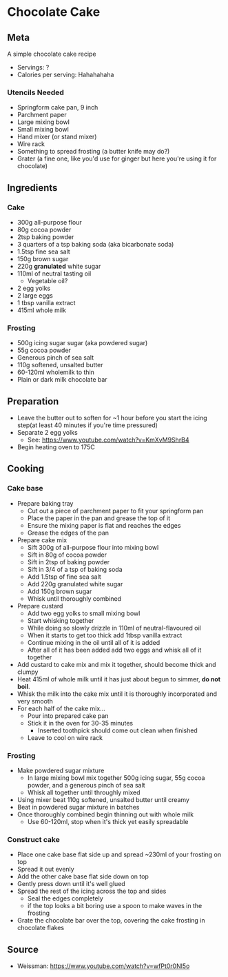 # Chocolate Cake

## Meta

A simple chocolate cake recipe

* Servings: ?
* Calories per serving: Hahahahaha

### Utencils Needed

* Springform cake pan, 9 inch
* Parchment paper
* Large mixing bowl
* Small mixing bowl
* Hand mixer (or stand mixer)
* Wire rack
* Something to spread frosting (a butter knife may do?)
* Grater (a fine one, like you'd use for ginger but here you're using it for chocolate)

## Ingredients

### Cake

* 300g all-purpose flour
* 80g cocoa powder
* 2tsp baking powder
* 3 quarters of a tsp baking soda (aka bicarbonate soda)
* 1.5tsp fine sea salt
* 150g brown sugar
* 220g **granulated** white sugar
* 110ml of neutral tasting oil
  * Vegetable oil?
* 2 egg yolks
* 2 large eggs
* 1 tbsp vanilla extract
* 415ml whole milk

### Frosting

* 500g icing sugar sugar (aka powdered sugar)
* 55g cocoa powder
* Generous pinch of sea salt
* 110g softened, unsalted butter
* 60-120ml wholemilk to thin
* Plain or dark milk chocolate bar

## Preparation

* Leave the butter out to soften for ~1 hour before you start the icing step(at least 40 minutes if you're time pressured)
* Separate 2 egg yolks 
  * See: https://www.youtube.com/watch?v=KmXvM9ShrB4
* Begin heating oven to 175C

## Cooking

### Cake base

* Prepare baking tray
  * Cut out a piece of parchment paper to fit your springform pan
  * Place the paper in the pan and grease the top of it
  * Ensure the mixing paper is flat and reaches the edges
  * Grease the edges of the pan
* Prepare cake mix
  * Sift 300g of all-purpose flour into mixing bowl
  * Sift in 80g of cocoa powder
  * Sift in 2tsp of baking powder
  * Sift in 3/4 of a tsp of baking soda
  * Add 1.5tsp of fine sea salt
  * Add 220g granulated white sugar
  * Add 150g brown sugar
  * Whisk until thoroughly combined
* Prepare custard
  * Add two egg yolks to small mixing bowl
  * Start whisking together
  * While doing so slowly drizzle in 110ml of neutral-flavoured oil
  * When it starts to get too thick add 1tbsp vanilla extract
  * Continue mixing in the oil until all of it is added
  * After all of it has been added add two eggs and whisk all of it together
* Add custard to cake mix and mix it together, should become thick and clumpy
* Heat 415ml of whole milk until it has just about begun to simmer, **do not boil**.
* Whisk the milk into the cake mix until it is thoroughly incorporated and very smooth
* For each half of the cake mix...
  * Pour into prepared cake pan
  * Stick it in the oven for 30-35 minutes
    * Inserted toothpick should come out clean when finished
  * Leave to cool on wire rack

### Frosting

* Make powdered sugar mixture
  * In large mixing bowl mix together 500g icing sugar, 55g cocoa powder, and a generous pinch of sea salt
  * Whisk all together until throughly mixed
* Using mixer beat 110g softened, unsalted butter until creamy
* Beat in powdered sugar mixture in batches
* Once thoroughly combined begin thinning out with whole milk
  * Use 60-120ml, stop when it's thick yet easily spreadable

### Construct cake

* Place one cake base flat side up and spread ~230ml of your frosting on top
* Spread it out evenly
* Add the other cake base flat side down on top
* Gently press down until it's well glued
* Spread the rest of the icing across the top and sides
  * Seal the edges completely
  * if the top looks a bit boring use a spoon to make waves in the frosting
* Grate the chocolate bar over the top, covering the cake frosting in chocolate flakes

## Source

* Weissman: https://www.youtube.com/watch?v=wfPt0r0Nl5o